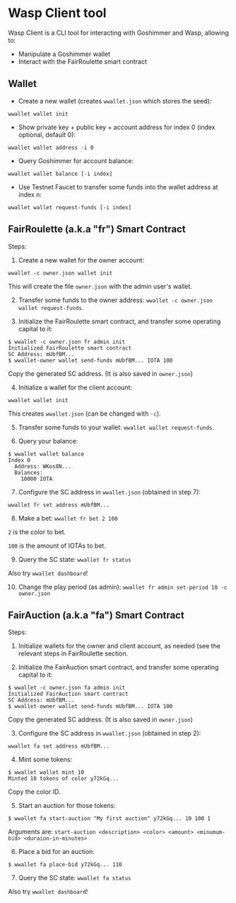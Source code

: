 # Wasp Client tool

Wasp Client is a CLI tool for interacting with Goshimmer and Wasp, allowing to:

* Manipulate a Goshimmer wallet
* Interact with the FairRoulette smart contract

## Wallet

* Create a new wallet (creates `wwallet.json` which stores the seed):

```
wwallet wallet init
```

* Show private key + public key + account address for index 0 (index optional, default 0):

```
wwallet wallet address -i 0
```

* Query Goshimmer for account balance:

```
wwallet wallet balance [-i index]
```

* Use Testnet Faucet to transfer some funds into the wallet address at index n:

```
wwallet wallet request-funds [-i index]
```

## FairRoulette (a.k.a "fr") Smart Contract

Steps:

1. Create a new wallet for the owner account:

```
wwallet -c owner.json wallet init
```

This will create the file `owner.json` with the admin user's wallet.

2. Transfer some funds to the owner address: `wwallet -c owner.json wallet request-funds`.

3. Initialize the FairRoulette smart contract, and transfer some operating
   capital to it:

```
$ wwallet -c owner.json fr admin init
Initialized FairRoulette smart contract
SC Address: mUbfBM...
$ wwallet-owner wallet send-funds mUbfBM... IOTA 100
```

Copy the generated SC address. (It is also saved in `owner.json`)

4. Initialize a wallet for the client account:

```
wwallet wallet init
```

This creates `wwallet.json` (can be changed with `-c`).

5. Transfer some funds to your wallet: `wwallet wallet request-funds`.

6. Query your balance:

```
$ wwallet wallet balance
Index 0
  Address: WKos8N...
  Balances:
    10000 IOTA
```

7. Configure the SC address in `wwallet.json` (obtained in step 7):

```
wwallet fr set address mUbfBM...
```

8. Make a bet: `wwallet fr bet 2 100`

`2` is the color to bet.

`100` is the amount of IOTAs to bet.

9. Query the SC state: `wwallet fr status`

Also try `wwallet dashboard`!

10. Change the play period (as admin): `wwallet fr admin set-period 10 -c owner.json`

## FairAuction (a.k.a "fa") Smart Contract

Steps:

1. Initialize wallets for the owner and client account, as needed (see the
   relevant steps in FairRoulette section.

2. Initialize the FairAuction smart contract, and transfer some operating
   capital to it:

```
$ wwallet -c owner.json fa admin init
Initialized FairAuction smart contract
SC Address: mUbfBM...
$ wwallet-owner wallet send-funds mUbfBM... IOTA 100
```

Copy the generated SC address. (It is also saved in `owner.json`)

3. Configure the SC address in `wwallet.json` (obtained in step 2):

```
wwallet fa set address mUbfBM...
```

4. Mint some tokens:

```
$ wwallet wallet mint 10
Minted 10 tokens of color y72kGq...
```

Copy the color ID.

5. Start an auction for those tokens:

```
$ wwallet fa start-auction "My first auction" y72kGq... 10 100 1
```

Arguments are:  `start-auction <description> <color> <amount> <minumum-bid> <duraion-in-minutes>`

6. Place a bid for an auction:

```
$ wwallet fa place-bid y72kGq... 110
```

7. Query the SC state: `wwallet fa status`

Also try `wwallet dashboard`!
